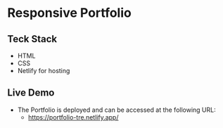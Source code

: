 # Responsive Portfolio 

## Teck Stack 
* HTML 
* CSS 
* Netlify for hosting

## Live Demo
* The Portfolio is deployed and can be accessed at the following URL:
    * https://portfolio-tre.netlify.app/
